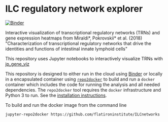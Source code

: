 
# ILC regulatory network explorer

[![Binder](https://mybinder.org/badge.svg)](https://mybinder.org/v2/gh/flatironinstitute/ILCnetworks/master)

Interactive visualization of transcriptional regulatory networks (TRNs) and gene expression heatmaps from
Miraldi\*, Pokrovskii\* et al. (2018) "Characterization of transcriptional regulatory networks that drive the identities
and functions of intestinal innate lymphoid cells"

This repository uses Jupyter notebooks to interactively visualize TRNs with [jp_gene_viz](https://github.com/simonsfoundation/jp_gene_viz)

This repository is designed to either run in the cloud using 
[Binder](https://mybinder.org/v2/gh/flatironinstitute/ILCnetworks/master)
or locally in a encapsulated container using
[`repo2docker`](https://repo2docker.readthedocs.io/en/latest/)
to build and run a `docker` container which includes
the code for running the analysis and all needed dependencies.
The `repo2docker` tool requires the `docker` infrastructure
and Python 3 to run.  See the 
[installation instructions](https://repo2docker.readthedocs.io/en/latest/install.html).

To build and run the docker image from the command line

```bash
jupyter-repo2docker https://github.com/flatironinstitute/ILCnetworks
```
